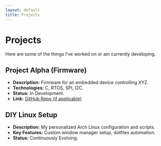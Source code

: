 ```yaml
---
layout: default
title: Projects
---
```

<div class="page-content-wrapper">

# Projects

Here are some of the things I've worked on or am currently developing.

## Project Alpha (Firmware)
*   **Description:** Firmware for an embedded device controlling XYZ.
*   **Technologies:** C, RTOS, SPI, I2C.
*   **Status:** In Development.
*   **Link:** [GitHub Repo (if applicable)](https://github.com/buba278/project-alpha)

## DIY Linux Setup
*   **Description:** My personalized Arch Linux configuration and scripts.
*   **Key Features:** Custom window manager setup, dotfiles automation.
*   **Status:** Continuously Evolving.

</div>